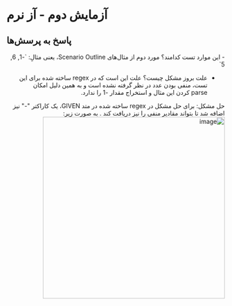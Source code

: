 # آزمایش دوم - آز نرم

## پاسخ به پرسش‌ها
<div dir="rtl">
- این موارد تست کدامند؟
مورد دوم از مثال‌های Scenario Outline، یعنی مثالِ:
`-1, 6, 5`

- علت بروز مشکل چیست؟
علت این است که در regex ساخته شده برای این تست، منفی بودن عدد در نظر گرفته نشده است و به همین دلیل امکان parse کردن این مثال و استخراج مقدار -1 را ندارد.

حل مشکل:
برای حل مشکل در regex ساخته شده در متد GIVEN، یک کاراکتر "-" نیز اضافه شد تا بتواند مقادیر منفی را نیز دریافت کند
.
به صورت زیر:
<img width="420" alt="image" src="https://user-images.githubusercontent.com/45513491/230128816-40d3edc1-f082-4898-ad12-ba79278676de.png">
</div>
